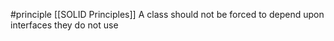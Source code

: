 #principle
[[SOLID Principles]]
A class should not be forced to depend upon interfaces they do not use